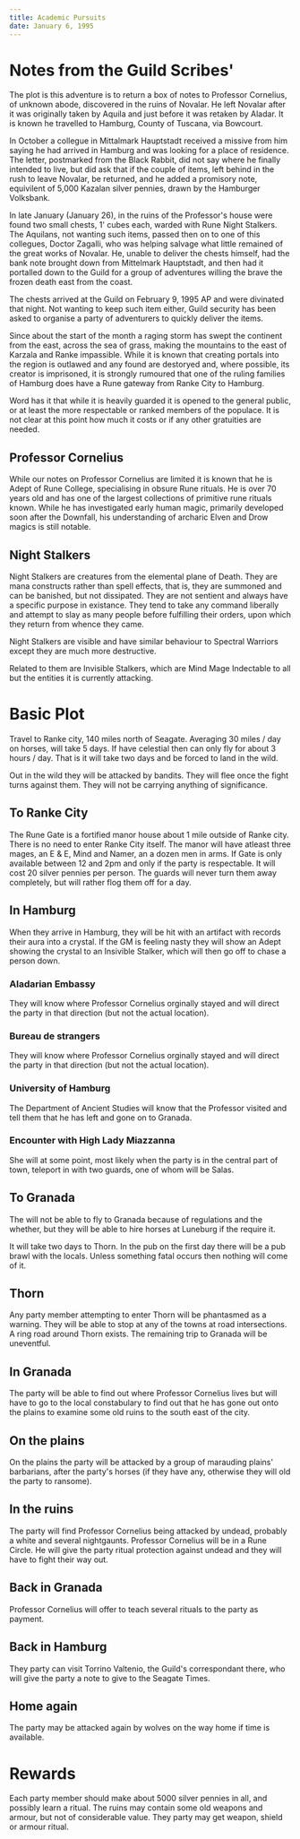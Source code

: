 ```yaml
---
title: Academic Pursuits
date: January 6, 1995
---
```


# Notes from the Guild Scribes'

The plot is this adventure is to return a box of notes to Professor
Cornelius, of unknown abode, discovered in the ruins of Novalar. He left
Novalar after it was originally taken by Aquila and just before it was
retaken by Aladar. It is known he travelled to Hamburg, County of
Tuscana, via Bowcourt.

In October a collegue in Mittalmark Hauptstadt received a missive from
him saying he had arrived in Hamburg and was looking for a place of
residence. The letter, postmarked from the Black Rabbit, did not say
where he finally intended to live, but did ask that if the couple of
items, left behind in the rush to leave Novalar, be returned, and he
added a promisory note, equivilent of 5,000 Kazalan silver pennies,
drawn by the Hamburger Volksbank.

In late January (January 26), in the ruins of the Professor's house were
found two small chests, 1' cubes each, warded with Rune Night Stalkers.
The Aquilans, not wanting such items, passed then on to one of this
collegues, Doctor Zagalli, who was helping salvage what little remained
of the great works of Novalar. He, unable to deliver the chests himself,
had the bank note brought down from Mittelmark Hauptstadt, and then had
it portalled down to the Guild for a group of adventures willing the
brave the frozen death east from the coast.

The chests arrived at the Guild on February 9, 1995 AP and were
divinated that night. Not wanting to keep such item either, Guild
security has been asked to organise a party of adventurers to quickly
deliver the items.

Since about the start of the month a raging storm has swept the
continent from the east, across the sea of grass, making the mountains
to the east of Karzala and Ranke impassible. While it is known that
creating portals into the region is outlawed and any found are destoryed
and, where possible, its creator is imprisoned, it is strongly rumoured
that one of the ruling families of Hamburg does have a Rune gateway from
Ranke City to Hamburg.

Word has it that while it is heavily guarded it is opened to the general
public, or at least the more respectable or ranked members of the
populace. It is not clear at this point how much it costs or if any
other gratuities are needed.

## Professor Cornelius

While our notes on Professor Cornelius are limited it is known that he
is Adept of Rune College, specialising in obsure Rune rituals. He is
over 70 years old and has one of the largest collections of primitive
rune rituals known. While he has investigated early human magic,
primarily developed soon after the Downfall, his understanding of
archaric Elven and Drow magics is still notable.

## Night Stalkers

Night Stalkers are creatures from the elemental plane of Death. They are
mana constructs rather than spell effects, that is, they are summoned
and can be banished, but not dissipated. They are not sentient and
always have a specific purpose in existance. They tend to take any
command liberally and attempt to slay as many people before fulfilling
their orders, upon which they return from whence they came.

Night Stalkers are visible and have similar behaviour to Spectral
Warriors except they are much more destructive.

Related to them are Invisible Stalkers, which are Mind Mage Indectable
to all but the entities it is currently attacking.

# Basic Plot

Travel to Ranke city, 140 miles north of Seagate. Averaging 30 miles /
day on horses, will take 5 days. If have celestial then can only fly for
about 3 hours / day. That is it will take two days and be forced to land
in the wild.

Out in the wild they will be attacked by bandits. They will flee once
the fight turns against them. They will not be carrying anything of
significance.

## To Ranke City

The Rune Gate is a fortified manor house about 1 mile outside of Ranke
city. There is no need to enter Ranke City itself. The manor will have
atleast three mages, an E & E, Mind and Namer, an a dozen men in arms.
If Gate is only available between 12 and 2pm and only if the party is
respectable. It will cost 20 silver pennies per person. The guards will
never turn them away completely, but will rather flog them off for a
day.

## In Hamburg

When they arrive in Hamburg, they will be hit with an artifact with
records their aura into a crystal. If the GM is feeling nasty they will
show an Adept showing the crystal to an Insivible Stalker, which will
then go off to chase a person down.

### Aladarian Embassy

They will know where Professor Cornelius orginally stayed and will
direct the party in that direction (but not the actual location).

### Bureau de strangers

They will know where Professor Cornelius orginally stayed and will
direct the party in that direction (but not the actual location).

### University of Hamburg

The Department of Ancient Studies will know that the Professor visited
and tell them that he has left and gone on to Granada.

### Encounter with High Lady Miazzanna

She will at some point, most likely when the party is in the central
part of town, teleport in with two guards, one of whom will be Salas.

## To Granada

The will not be able to fly to Granada because of regulations and the
whether, but they will be able to hire horses at Luneburg if the require
it.

It will take two days to Thorn. In the pub on the first day there will
be a pub brawl with the locals. Unless something fatal occurs then
nothing will come of it.

## Thorn

Any party member attempting to enter Thorn will be phantasmed as a
warning. They will be able to stop at any of the towns at road
intersections. A ring road around Thorn exists. The remaining trip to
Granada will be uneventful.

## In Granada

The party will be able to find out where Professor Cornelius lives but
will have to go to the local constabulary to find out that he has gone
out onto the plains to examine some old ruins to the south east of the
city.

## On the plains

On the plains the party will be attacked by a group of marauding plains'
barbarians, after the party's horses (if they have any, otherwise they
will old the party to ransome).

## In the ruins

The party will find Professor Cornelius being attacked by undead,
probably a white and several nightgaunts. Professor Cornelius will be in
a Rune Circle. He will give the party ritual protection against undead
and they will have to fight their way out.

## Back in Granada

Professor Cornelius will offer to teach several rituals to the party as
payment.

## Back in Hamburg

They party can visit Torrino Valtenio, the Guild's correspondant there,
who will give the party a note to give to the Seagate Times.

## Home again

The party may be attacked again by wolves on the way home if time is
available.

# Rewards

Each party member should make about 5000 silver pennies in all, and
possibly learn a ritual. The ruins may contain some old weapons and
armour, but not of considerable value. They party may get weapon, shield
or armour ritual.
